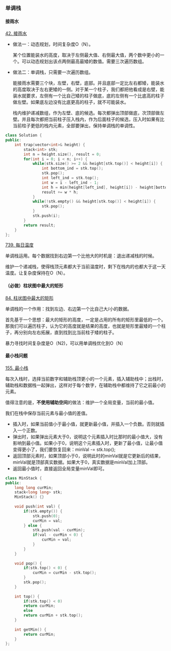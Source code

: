 ### 单调栈

#### 接雨水

[42. 接雨水](https://leetcode.cn/problems/trapping-rain-water/)

- 做法一：动态规划，时间复杂度O（N）。

  某个位置能装水的高度，取决于左侧最大值、右侧最大值，两个数中更小的一个。可以动态规划出该点两侧最高最矮的数值。需要三次遍历数组。

- 做法二：单调栈，只需要一次遍历数组。

  能接雨水需要三个块，左壁，右壁，底部。并且底部一定比左右都矮，能装水的高度取决于左右更矮的一侧。对于某一个柱子，我们都把他看成是右壁，能装水就要求，左侧有一个比自己矮的柱子做底，底的左侧有一个比底高的柱子做左壁。如果底左边没有比底更高的柱子，就不可能装水。

  栈内维护递减数组，作为左壁、底的候选。每次都弹出顶部做底，次顶部做左壁。并且每次都把当前柱子压入栈内，作为后面柱子的候选，压入时如果有比当前柱子更低的栈内元素，全部要弹出，保持单调栈的单调性。

```cpp
class Solution {
public:
    int trap(vector<int>& height) {
        stack<int> stk;
        int n = height.size(), result = 0;
        for(int i = 0; i < n; i++) {
            while(stk.size() >= 2 && height[stk.top()] < height[i]) {
                int bottom_ind = stk.top();
                stk.pop();
                int left_ind = stk.top();
                int w = i - left_ind - 1;
                int h = min(height[left_ind], height[i]) - height[bottom_ind];
                result += w * h;
            }
            while(!stk.empty() && height[stk.top()] < height[i]) {
                stk.pop();
            }
            stk.push(i);
        }
        return result;
    }
};
```

[739. 每日温度](https://leetcode.cn/problems/daily-temperatures/)

单调栈运用。每个数据找到右边第一个比他大的时机是：退出递减栈的时候。

维护一个递减栈，使得栈顶元素都大于当前温度时，剩下在栈内的也都大于这一天温度。让复杂度保持在O（N）。

#### （必做）柱状图中最大的矩形

[84. 柱状图中最大的矩形](https://leetcode.cn/problems/largest-rectangle-in-histogram/)

单调栈的一个作用：找到左边、右边第一个比自己大/小的数据。

首先基于一个思想：最大的矩形的高度，一定是占用的所有的矩形里最低的一个。那我们可以遍历柱子，认为它的高度就是结果的高度，也就是矩形里最矮的一个柱子，再分别向左右拓展，直到找到比当前柱子矮的柱子。

暴力寻找时间复杂度是O（N2)，可以用单调栈优化到O（N）

#### 最小栈问题

[155. 最小栈](https://leetcode.cn/problems/min-stack/)

每次入栈时，选择当前数字和辅助栈顶更小的一个元素，插入辅助栈中；出栈时，辅助栈和数据栈一起弹出，这样对于每个数字，在辅助栈中都维持了它之前最小的元素。

值得注意的是，**不使用辅助空间**的做法：维护一个全局变量，当前的最小值。

我们在栈中保存当前元素与最小值的差值。

- 插入时，如果当前值小于最小值，就更新最小值，并插入一个负数。否则就插入一个正数。
- 弹出时，如果弹出元素大于0，说明这个元素插入时比那时的最小值大，没有影响到最小值。如果小于0，说明这个元素插入时，更新了最小值，让最小值变得更小了，我们要恢复回来：minVal -= stk.top();
- 返回顶部元素时，如果顶部小于0，说明此时的minVal就是它更新后的结果，minVal就是顶部真实数据。如果大于0，真实数据是minVal加上顶部。
- 返回最小值时，直接返回全局变量minVal即可。

```cpp
class MinStack {
public:
    long long curMin;
    stack<long long> stk;
    MinStack() {}
    
    void push(int val) {
        if(stk.empty()) {
            stk.push(0);
            curMin = val;
        } else {
            stk.push(val - curMin);
            if(val - curMin < 0) {
                curMin = val;
            }
        }
    }
    
    void pop() {
        if(stk.top() < 0) {
            curMin = curMin - stk.top();
        }
        stk.pop();
    }
    
    int top() {
        if(stk.top() < 0)
        return curMin;
        else 
        return curMin + stk.top();
    }
    
    int getMin() {
        return curMin;
    }
};
```

